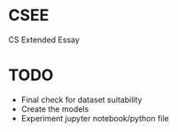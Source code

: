 # CSEE
CS Extended Essay

# TODO
* Final check for dataset suitability
* Create the models
* Experiment jupyter notebook/python file